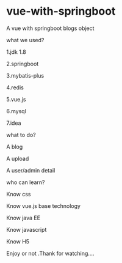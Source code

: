 # vue-with-springboot
A vue with springboot blogs object

what we used?

1.jdk 1.8

2.springboot

3.mybatis-plus

4.redis

5.vue.js

6.mysql

7.idea

what to do?

A blog

A upload

A user/admin detail

who can learn?

Know css

Know vue.js base technology

Know java EE

Know javascript

Know H5

Enjoy or not .Thank for watching....

